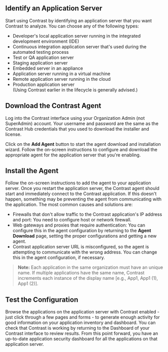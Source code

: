 <!--
title: "Enabling Application Servers with Contrast"
description: "High-level overview for adding the Contrast agent to applications."
tags: "setup agent installation TeamServer onboarding application"
-->

## Identify an Application Server
Start using Contrast by identifying an application server that you want Contrast to analyze. You can choose any of the following types:

* Developer's local application server running in the integrated development environment (IDE)
* Continuous integration application server that's used during the automated testing process
* Test or QA application server
* Staging application server
* Embedded server in an appliance
* Application server running in a virtual machine
* Remote application server running in the cloud
* Production application server <br> (Using Contrast earlier in the lifecycle is generally advised.)

## Download the Contrast Agent
Log into the Contrast interface using your Organization Admin (not SuperAdmin) account. Your username and password are the same as the Contrast Hub credentials that you used to download the installer and license.

Click on the **Add Agent** button to start the agent download and installation wizard. Follow the on-screen instructions to configure and download the appropriate agent for the application server that you're enabling.

## Install the Agent
Follow the on-screen instructions to add the agent to your application server. Once you restart the application server, the Contrast agent should start and immediately connect to the Contrast application. If this doesn't happen, something may be preventing the agent from communicating with the application. The most common causes and solutions are:

* Firewalls that don't allow traffic to the Contrast application's IP address and port: You need to configure host or network firewall.
* Web gateways and proxies that require authentication: You can configure this in the agent configuration by returning to the **Agent Download** page, setting the proper configurations and getting a new agent.
* Contrast application server URL is misconfigured, so the agent is attempting to communicate with the wrong address. You can change this in the agent configuration, if necessary.

> **Note:** Each application in the same organization must have an unique name. If multiple applications have the same name, Contrast increments each instance of the display name [e.g., App1, App1 (1), App1 (2)]. 

## Test the Configuration
Browse the applications on the application server with Contrast enabled - just click through a few pages and forms - to generate enough activity for good information on your application inventory and dashboard. You can check that Contrast is working by returning to the Dashboard of your Contrast interface to review results. From this point forward, you have an up-to-date application security dashboard for all the applications on that application server. 


